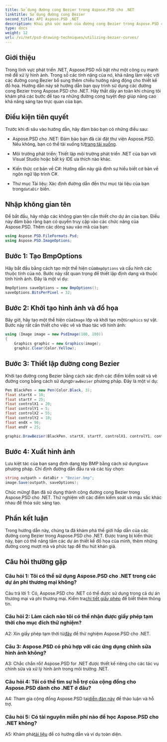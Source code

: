 ```yaml
---
title: Sử dụng đường cong Bezier trong Aspose.PSD cho .NET
linktitle: Sử dụng đường cong Bezier
second_title: API Aspose.PSD .NET
description: Khai phá sức mạnh của đường cong Bezier trong Aspose.PSD cho .NET! Tìm hiểu từng bước với hướng dẫn này. Hãy nâng tầm trò chơi thiết kế đồ họa của bạn ngay hôm nay.
type: docs
weight: 12
url: /vi/net/psd-drawing-techniques/utilizing-bezier-curves/
---
```

## Giới thiệu

Trong lĩnh vực phát triển .NET, Aspose.PSD nổi bật như một công cụ mạnh mẽ để xử lý hình ảnh. Trong số các tính năng của nó, khả năng làm việc với các đường cong Bezier bổ sung thêm chiều hướng năng động cho thiết kế đồ họa. Hướng dẫn này sẽ hướng dẫn bạn quy trình sử dụng các đường cong Bezier trong Aspose.PSD cho .NET. Hãy thắt dây an toàn khi chúng tôi khám phá các bước để tạo ra những đường cong tuyệt đẹp giúp nâng cao khả năng sáng tạo trực quan của bạn.

## Điều kiện tiên quyết

Trước khi đi sâu vào hướng dẫn, hãy đảm bảo bạn có những điều sau:

-  Aspose.PSD cho .NET: Đảm bảo bạn đã cài đặt thư viện Aspose.PSD. Nếu không, bạn có thể tải xuống từ[trang tải xuống](https://releases.aspose.com/psd/net/).

- Môi trường phát triển: Thiết lập môi trường phát triển .NET của bạn với Visual Studio hoặc bất kỳ IDE ưa thích nào khác.

- Kiến thức cơ bản về C#: Hướng dẫn này giả định sự hiểu biết cơ bản về ngôn ngữ lập trình C#.

- Thư mục Tài liệu: Xác định đường dẫn đến thư mục tài liệu của bạn trong`dataDir` biến.

## Nhập không gian tên

Để bắt đầu, hãy nhập các không gian tên cần thiết cho dự án của bạn. Điều này đảm bảo rằng bạn có quyền truy cập vào các chức năng của Aspose.PSD. Thêm các dòng sau vào mã của bạn:

```csharp
using Aspose.PSD.FileFormats.Psd;
using Aspose.PSD.ImageOptions;
```

## Bước 1: Tạo BmpOptions

 Hãy bắt đầu bằng cách tạo một thể hiện của`BmpOptions` và cấu hình các thuộc tính của nó. Bước này rất quan trọng để thiết lập định dạng và thuộc tính hình ảnh. Đây là một ví dụ:

```csharp
BmpOptions saveOptions = new BmpOptions();
saveOptions.BitsPerPixel = 32;
```

## Bước 2: Khởi tạo hình ảnh và đồ họa

 Bây giờ, hãy tạo một thể hiện của`Image` lớp và khởi tạo một`Graphics` sự vật. Bước này rất cần thiết cho việc vẽ và thao tác với hình ảnh:

```csharp
using (Image image = new PsdImage(100, 100))
{
    Graphics graphic = new Graphics(image);
    graphic.Clear(Color.Yellow);
```

## Bước 3: Thiết lập đường cong Bezier

 Khởi tạo đường cong Bezier bằng cách xác định các điểm kiểm soát và vẽ đường cong bằng cách sử dụng`DrawBezier` phương pháp. Đây là một ví dụ:

```csharp
Pen BlackPen = new Pen(Color.Black, 3);
float startX = 10;
float startY = 25;
float controlX1 = 20;
float controlY1 = 5;
float controlX2 = 55;
float controlY2 = 10;
float endX = 90;
float endY = 25;

graphic.DrawBezier(BlackPen, startX, startY, controlX1, controlY1, controlX2, controlY2, endX, endY);
```

## Bước 4: Xuất hình ảnh

 Lưu kiệt tác của bạn sang định dạng tệp BMP bằng cách sử dụng`Save` phương pháp. Chỉ định đường dẫn đầu ra và các tùy chọn:

```csharp
string outpath = dataDir + "Bezier.bmp";
image.Save(outpath, saveOptions);
```

Chúc mừng! Bạn đã sử dụng thành công đường cong Bezier trong Aspose.PSD cho .NET. Thử nghiệm với các điểm kiểm soát và màu sắc khác nhau để thỏa sức sáng tạo.

## Phần kết luận

Trong hướng dẫn này, chúng ta đã khám phá thế giới hấp dẫn của các đường cong Bezier trong Aspose.PSD cho .NET. Được trang bị kiến thức này, bạn có thể nâng tầm các dự án thiết kế đồ họa của mình, thêm những đường cong mượt mà và phức tạp để thu hút khán giả.

## Câu hỏi thường gặp

### Câu hỏi 1: Tôi có thể sử dụng Aspose.PSD cho .NET trong các dự án phi thương mại không?

 Câu trả lời 1: Có, Aspose.PSD cho .NET có thể được sử dụng trong cả dự án thương mại và phi thương mại. Kiểm tra[chi tiết giấy phép](https://purchase.aspose.com/buy) để biết thêm thông tin.

### Câu hỏi 2: Làm cách nào tôi có thể nhận được giấy phép tạm thời cho mục đích thử nghiệm?

 A2: Xin giấy phép tạm thời từ[đây](https://purchase.aspose.com/temporary-license/) để thử nghiệm Aspose.PSD cho .NET.

### Câu 3: Aspose.PSD có phù hợp với các ứng dụng chỉnh sửa hình ảnh không?

A3: Chắc chắn rồi! Aspose.PSD for .NET được thiết kế riêng cho các tác vụ chỉnh sửa và xử lý hình ảnh trong môi trường .NET.

### Câu hỏi 4: Tôi có thể tìm sự hỗ trợ của cộng đồng cho Aspose.PSD dành cho .NET ở đâu?

A4: Tham gia cộng đồng Aspose.PSD tại[diễn đàn này](https://forum.aspose.com/c/psd/34) để thảo luận và hỗ trợ.

### Câu hỏi 5: Có tài nguyên miễn phí nào để học Aspose.PSD cho .NET không?

 A5: Khám phá[tài liệu](https://reference.aspose.com/psd/net/) để có hướng dẫn và ví dụ toàn diện.